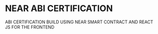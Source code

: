 NEAR ABI CERTIFICATION
==========

ABI CERTIFICATION BUILD USING NEAR SMART CONTRACT AND REACT JS FOR THE FRONTEND

